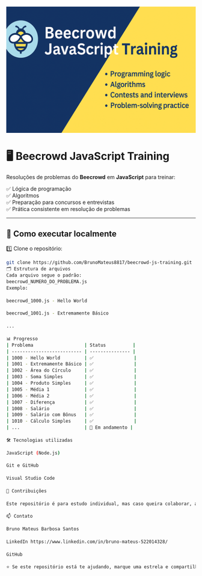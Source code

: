 ![Beecrowd JavaScript Training](https://github.com/BrunoMateus8817/beecrowd-js-training/blob/main/capa-beecrowd-js.png?raw=true)

# 🖥️ Beecrowd JavaScript Training
Resoluções de problemas do **Beecrowd** em **JavaScript** para treinar:

✅ Lógica de programação  
✅ Algoritmos  
✅ Preparação para concursos e entrevistas  
✅ Prática consistente em resolução de problemas

---

## 🚀 Como executar localmente

1️⃣ Clone o repositório:
```bash
git clone https://github.com/BrunoMateus8817/beecrowd-js-training.git
🗂️ Estrutura de arquivos
Cada arquivo segue o padrão:
beecrowd_NUMERO_DO_PROBLEMA.js
Exemplo:

beecrowd_1000.js - Hello World

beecrowd_1001.js - Extremamente Básico

...

📊 Progresso
| Problema                   | Status          |
| -------------------------- | --------------- |
| 1000 - Hello World         | ✅               |
| 1001 - Extremamente Básico | ✅               |
| 1002 - Área do Círculo     | ✅               |
| 1003 - Soma Simples        | ✅               |
| 1004 - Produto Simples     | ✅               |
| 1005 - Média 1             | ✅               |
| 1006 - Média 2             | ✅               |
| 1007 - Diferença           | ✅               |
| 1008 - Salário             | ✅               |
| 1009 - Salário com Bônus   | ✅               |
| 1010 - Cálculo Simples     | ✅               |
| ...                        | 🚧 Em andamento |

🛠️ Tecnologias utilizadas

JavaScript (Node.js)

Git e GitHub

Visual Studio Code

🤝 Contribuições

Este repositório é para estudo individual, mas caso queira colaborar, abra uma issue ou envie um pull request.

📫 Contato

Bruno Mateus Barbosa Santos

LinkedIn https://www.linkedin.com/in/bruno-mateus-522014328/

GitHub

⭐ Se este repositório está te ajudando, marque uma estrela e compartilhe com outros estudantes!
